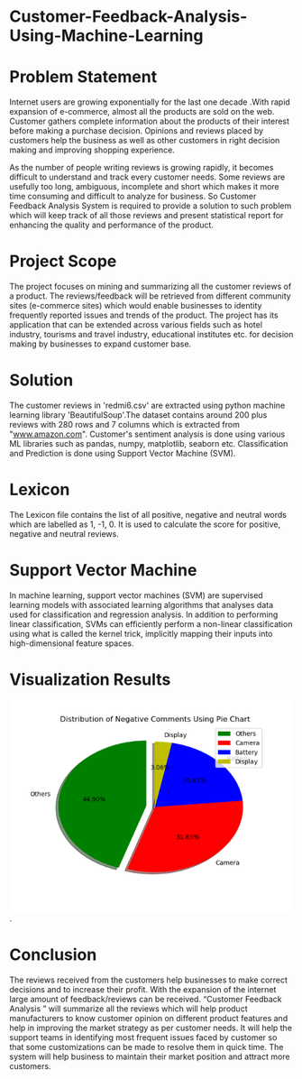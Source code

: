 # Customer-Feedback-Analysis-Using-Machine-Learning

# Problem Statement

Internet users are growing exponentially for the last one decade .With rapid expansion of e-commerce, almost all the products are sold on the web. Customer gathers complete information about the products of their interest before making a purchase decision. Opinions and reviews placed by customers help the business as well as other customers in right decision making and improving shopping experience.

As the number of people writing reviews is growing rapidly, it becomes difficult to understand and track every customer needs. Some reviews are usefully too long, ambiguous, incomplete and short which makes it more time consuming and difficult to analyze for business. So Customer Feedback Analysis System is required to provide a solution to such problem which will keep track of all those reviews and present statistical report for enhancing the quality and performance of the product.

# Project Scope

The project focuses on mining and summarizing all the customer reviews of a product.
The reviews/feedback will be retrieved from different community sites (e-commerce sites) which would enable businesses to identity frequently reported issues and trends of the product. The project has its application that can be extended across various fields such as hotel industry, tourisms and travel industry, educational institutes etc. for decision making by businesses to expand customer base.

# Solution

The customer reviews in 'redmi6.csv' are extracted using python machine learning library 'BeautifulSoup'.The dataset contains around 200 plus reviews with 280 rows and 7 columns which is extracted from "www.amazon.com". Customer's sentiment analysis is done using various ML libraries such as pandas, numpy, matplotlib, seaborn etc. Classification  and  Prediction is done using Support Vector Machine (SVM).

# Lexicon
 
The Lexicon file contains the list of all positive, negative and neutral words which are labelled as 1, -1, 0. It is used to calculate the score for positive, negative and neutral reviews. 


# Support Vector Machine

In machine learning, support vector machines (SVM) are supervised learning models with associated learning algorithms that analyses data used for classification and regression analysis.
In addition to performing linear classification, SVMs can efficiently perform a non-linear classification using what is called the kernel trick, implicitly mapping their inputs into high-dimensional feature spaces.


# Visualization Results


![Pie Chart For Negative Reviews](https://github.com/191fa04431/Customer-feedback-analysis-using-machine-learning/blob/main/Images/neg_pie.png).

 
# Conclusion

The reviews received from the customers help businesses to make correct decisions and to increase their profit. With the expansion of the internet large amount of feedback/reviews can be received. “Customer Feedback Analysis ” will summarize all the reviews which will help product manufacturers to know customer opinion on different product features and help in improving the market strategy as per customer needs. 
It will help the support teams in identifying most frequent issues faced by customer so that some customizations can be made to resolve them in quick time. The system will help business to maintain their market position and attract more customers. 


 


 


 








































